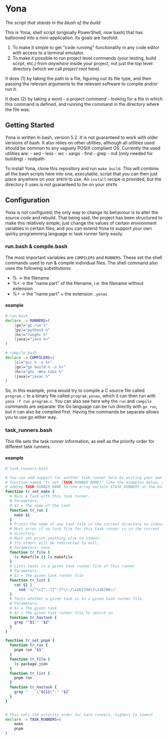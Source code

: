 # Yona

*The script that stands in the blush of the build*

This is Yona, shell script (originally PowerShell, now bash) that has 
ballooned into a mini-application. Its goals are twofold:

1. To make it simple to get "code running" functionality in any code editor 
   with access to a terminal emulator.
2. To make it possible to run project level commands (your testing, build 
   script, etc.) from *anywhere* inside your project, not just the top level 
   directory (which we call *project root* here).

It does (1) by taking the path to a file, figuring out its file type, and 
then passing the relevant arguments to the relevant software to compile 
and/or run it.

It does (2) by taking a word - a *project command* - looking for a file in 
which this command is defined, and running the command in the directory 
where the file was.


## Getting Started

Yona is written in bash, version 5.2. It is not guaranteed to work with 
older versions of bash. It also relies on other utilities, although all 
utilities used should be common to any vaguely POSIX compliant OS.
Currently the used utilities are:
    - sed
    - less
    - wc
    - xargs
    - find
    - grep
    - m4 (only needed for building)
    - realpath

To install Yona, clone this repository and run `make build`. This will 
combine all the bash scripts here into one, executable, script that you can 
then just place anywhere on your `$PATH` to use. An `install` recipe is 
provided, but the directory it uses is not guaranteed to be on your `$PATH`.


## Configuration

Yona is not configured; the only way to change its behaviour is to alter the 
source code and rebuild. That being said, the project has been structured to 
make this relatively simple; just change the values of certain environment 
variables in certain files, and you can extend Yona to support your own 
quirky programming language or task runner fairly easily.

### run.bash & compile.bash

The most important variables are `COMPILERS` and `RUNNERS`. These set the 
shell commands used to run & compile individual files. The shell command 
also uses the following substitutions:
- %  -> the filename
- %< -> the "name part" of the filename, i.e. the filename without extension
- %+ -> the "name part" + the extension `.yonax`

#### example

```bash
# run.bash
declare -a RUNNERS=(
    [go]="go run %"
    [py]="python3 %"
    [hs]="runghc %"
    [java]="java %<"
)
```

```bash
# compile.bash
declare -a COMPILERS=(
    [c]="gcc % -o %+"
    [go]="go build % -o %+"
    [hs]="ghc -Wno-tabs %"
    [java]="javac %"
)
```

So, in this example, yona would try to compile a C source file called 
`program.c` to a binary file called `program.yonax`, which it can then run 
with `yona -f run program.c`.
You can also see here why the `run` and `compile` commands are separate: the 
Go language can be run directly with `go run`, but it can also be compiled 
first. Having the commands be separate allows you to use go either way.

### task_runners.bash

This file sets the task runner information, as well as the priority order 
for different task runners.

#### example

```bash
# task_runners.bash

# You can add support for another task runner here by writing your own
# function named "tr_set_{TASK RUNNER NAME}" like the examples below, and
# adding TASK RUNNER NAME to the array variale $TASK_RUNNERS at the bottom.
function tr_set_make {
  # Runs a task with this task runner.
  # Parameters:
  # $1 = The name of the task
  function tr_run {
    make $1
  }
  # Prints the name of any task file in the current directory to stdout.
  # Must error if no task file for this task runner is in the current 
  # directory.
  # Must not print anything else to stdout.
  # Its stderr will be redirected to null.
  # Parameters: none
  function tr_file {
    ls Makefile || ls makefile
  }
  # Lists tasks in a given task runner file of this runner
  # Parameters:
  # $1 = The given task runner file
  function tr_list {
    cat $1 |
      sed 's/^\([^.:][^:]*\):/\x1b[33m\1\x1b[0m:/'
  }
  # Tests whether a given task is in a given task runner file.
  # Parameters:
  # $1 = The given task
  # $2 = The given task runner file to search in
  function tr_hastask {
    grep "^$1:" "$2"
  }
}

function tr_set_pnpm {
  function tr_run {
    pnpm run "$1"
  }
  function tr_file {
    ls package.json
  }
  function tr_list {
    pnpm run
  }
  function tr_hastask {
    grep "    \"${1}\":" "$2"
  }
}


# This sets the priority order for task runners, highest to lowest
declare -a TASK_RUNNERS=(
    make
    pnpm
)
```
